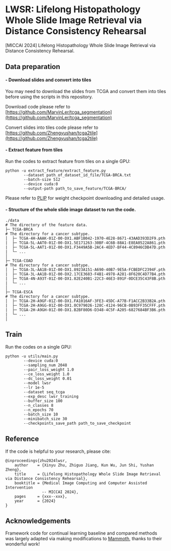 # LWSR: Lifelong Histopathology Whole Slide Image Retrieval via Distance Consistency Rehearsal

[MICCAI 2024] Lifelong Histopathology Whole Slide Image Retrieval via Distance Consistency Rehearsal.

## Data preparation

#### - Download slides and convert into tiles 

You may need to download the slides from TCGA and convert them into tiles before using the scripts in this repository.

Download code please refer to [https://github.com/MarvinLer/tcga_segmentation](https://github.com/MarvinLer/tcga_segmentation)

Convert slides into tiles code please refer to [https://github.com/Zhengyushan/tcga2tile](https://github.com/Zhengyushan/tcga2tile)

#### - Extract feature from tiles

Run the codes to extract feature from tiles on a single GPU:

```shell
python -u extract_feature/extract_feature.py 
		--dataset path_of_dataset_id_file/TCGA-BRCA.txt
		--batch-size 512 
		--device cuda:0 
		--output-path path_to_save_feature/TCGA-BRCA/ 
```

Please refer to [PLIP](https://github.com/PathologyFoundation/plip) for weight checkpoint downloading and detailed usage.
#### - Structure of the whole slide image dataset to run the code.

```
./data                                                              	# The directory of the feature data.
├─ TCGA-BRCA     														# The directory for a cancer subtype.
│  ├─ TCGA-4H-AAAK-01Z-00-DX1.ABF1B042-1970-4E28-8671-43AAD393D2F9.pth
|  ├─ TCGA-5L-AAT0-01Z-00-DX1.5E171263-30BF-4C6B-88A1-E8EA0522A861.pth
|  ├─ TCGA-5L-AAT1-01Z-00-DX1.F3449A5B-2AC4-4ED7-BF44-4C8946CDB47D.pth
|  └─ ... 
│     
├─ TCGA-COAD     														# The directory for a cancer subtype.
│  ├─ TCGA-3L-AA1B-01Z-00-DX1.8923A151-A690-40B7-9E5A-FCBEDFC2394F.pth
|  ├─ TCGA-3L-AA1B-01Z-00-DX2.17CE3683-F4B1-4978-A281-8F620C4D77B4.pth
|  ├─ TCGA-4N-A93T-01Z-00-DX1.82E240B1-22C3-46E3-891F-0DCE35C43F8B.pth
|  └─ ... 
│     
├─ TCGA-ESCA     														# The directory for a cancer subtype.
│  ├─ TCGA-2H-A9GF-01Z-00-DX1.FA1016AF-3FE3-45DC-A77B-F1ACC2B33B2A.pth
|  ├─ TCGA-2H-A9GG-01Z-00-DX1.0C979026-128C-4124-96CB-0B93FF35CFFF.pth
|  ├─ TCGA-2H-A9GH-01Z-00-DX1.B2BF80D6-D348-4C5F-A205-6827684BF3B6.pth
|  └─ ... 
│     
```
## Train
Run the codes on a single GPU:
```shell
python -u utils/main.py 
		--device cuda:0 
		--sampling_num 2048 
		--pair_loss_weight 1.0 
		--ce_loss_weight 1.0 
		--dc_loss_weight 0.01 
		--model lwsr 
		--lr 1e-5 
		--dataset seq_tcga 
		--exp_desc lwsr_training 
		--buffer_size 100 
		--n_classes 8 
		--n_epochs 70 
		--batch_size 10 
		--minibatch_size 30 
		--checkpoints_save_path path_to_save_checkpoint
```
## Reference
If the code is helpful to your research, please cite:
```
@inproceedings{zhu2024lwsr,
    author    = {Xinyu Zhu, Zhiguo Jiang, Kun Wu, Jun Shi, Yushan Zheng},
    title     = {Lifelong Histopathology Whole Slide Image Retrieval via Distance Consistency Rehearsal},
    booktitle = {Medical Image Computing and Computer Assisted Intervention 
                -- MICCAI 2024},
    pages     = {xxx--xxx},
    year      = {2024}
}
```
## Acknowledgements
Framework code for continual learning baseline and compared methods was largely adapted via making modifications to [Mammoth](https://github.com/aimagelab/mammoth), thanks to their wonderful work!